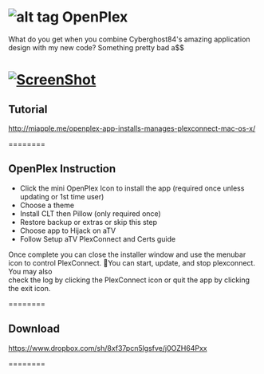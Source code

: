 ![alt tag](https://raw.githubusercontent.com/wahlmanj/OpenPlex/master/OpenPlexIcons/MenuIcon.png)   OpenPlex
========
What do you get when you combine Cyberghost84's amazing application design with my new code? Something pretty bad a$$

[![ScreenShot](https://raw.githubusercontent.com/wahlmanj/OpenPlex/master/OpenPlexIcons/OpenplexVid.png)](https://www.youtube.com/watch?feature=player_detailpage&v=NhyRDrESDa8)
========
## Tutorial

http://miapple.me/openplex-app-installs-manages-plexconnect-mac-os-x/

========
## OpenPlex Instruction

- Click the mini OpenPlex Icon to install the app
  (required once unless updating or 1st time user)
- Choose a theme
- Install CLT then Pillow (only required once)        
- Restore backup or extras or skip this step 
- Choose app to Hijack on aTV
- Follow Setup aTV PlexConnect and Certs guide

Once complete you can close the installer window and
use the menubar icon to control PlexConnect. You
can start, update, and stop plexconnect. You may also        
check the log by clicking the PlexConnect icon or quit
the app by clicking the exit icon.

========
## Download

https://www.dropbox.com/sh/8xf37pcn5lgsfve/j0OZH64Pxx

========
